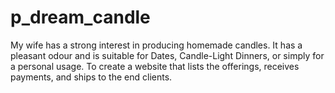 # p_dream_candle
My wife has a strong interest in producing homemade candles. It has a pleasant odour and is suitable for Dates, Candle-Light Dinners, or simply for a personal usage. To create a website that lists the offerings, receives payments, and ships to the end clients.
